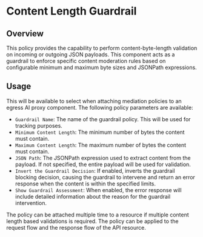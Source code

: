 # Content Length Guardrail

## Overview

This policy provides the capability to perform content-byte-length validation on incoming or outgoing JSON payloads. This component acts as a guardrail to enforce specific content moderation rules based on configurable minimum and maximum byte sizes and JSONPath expressions.

## Usage

This will be available to select when attaching mediation policies to an egress AI proxy component. The following policy parameters are available:

- `Guardrail Name`: The name of the guardrail policy. This will be used for tracking purposes.
- `Minimum Content Length`: The minimum number of bytes the content must contain.
- `Maximum Content Length`: The maximum number of bytes the content must contain.
- `JSON Path`: The JSONPath expression used to extract content from the payload. If not specified, the entire payload will be used for validation.
- `Invert the Guardrail Decision`: If enabled, inverts the guardrail blocking decision, causing the guardrail to intervene and return an error response when the content is within the specified limits.
- `Show Guardrail Assessment`: When enabled, the error response will include detailed information about the reason for the guardrail intervention.

The policy can be attached multiple time to a resource if multiple content length based validations is required. The policy can be applied to the request flow and the response flow of the API resource.
